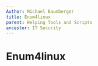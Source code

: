 ```yaml
---
Author: Michael Baumberger
title: Enum4linux
parent: Helping Tools and Scripts
ancestor: IT Security
---
```


# Enum4linux